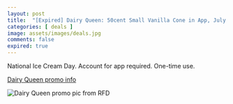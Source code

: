 ```yaml
---
layout: post
title:  "[Expired] Dairy Queen: 50cent Small Vanilla Cone in App, July 21st 2024"
categories: [ deals ]
image: assets/images/deals.jpg
comments: false
expired: true
---
```


National Ice Cream Day. Account for app required. One-time use.

[Dairy Queen promo info](https://www.dairyqueen.com/en-ca/national-ice-cream-day/)

![Dairy Queen promo pic from RFD](https://f.dam-img.rfdcontent.com/cms/010/558/967/570x760_smart_fit.jpg)